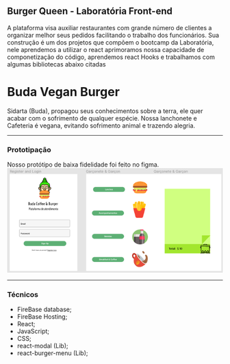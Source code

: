 ## Burger Queen - Laboratória Front-end
A plataforma visa auxiliar restaurantes com grande número de clientes a organizar melhor seus pedidos facilitando o trabalho dos funcionários. Sua construção é um dos projetos que compõem o bootcamp da Laboratória, nele aprendemos a utilizar o react aprimoramos nossa capacidade de componetização do código, aprendemos react Hooks e trabalhamos com algumas bibliotecas abaixo citadas

# Buda Vegan Burger
Sidarta (Buda), propagou seus conhecimentos sobre a terra, ele quer acabar com o sofrimento de qualquer espécie. 
Nossa lanchonete e Cafeteria é vegana, evitando sofrimento animal e trazendo alegria.

***

### Prototipação
Nosso protótipo de baixa fidelidade foi feito no figma. 
![](./figma.png)


***

### Técnicos 
* FireBase database;
* FireBase Hosting;
* React;
* JavaScript;
* CSS;
* react-modal (Lib);
* react-burger-menu (Lib);
